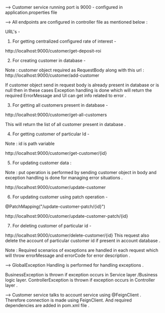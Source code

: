 --> Customer service running port is 9000 - configured in application.properties file 

--> All endpoints are configured in controller file as mentioned below :

URL's - 

1. For getting centralized configured rate of interest -

http://localhost:9000/customer/get-deposit-roi

2. For creating customer in database -

Note : customer object required as RequestBody along with this url : 
http://localhost:9000/customer/add-customer 

If customer object send in request body is already present in database or is null then in these cases Exception handling is done which will return the required ErrorMessage and UI can get info related to error .

3. For getting all customers present in database -

http://localhost:9000/customer/get-all-customers

This will return the list of all customer present in database .

4. For getting customer of particular Id -

Note : id is path variable   

http://localhost:9000/customer/get-customer/{id}

5. For updating customer data : 

Note : put operation is performed by sending customer object in body and exception handling is done for managing error situations .

http://localhost:9000/customer/update-customer

6. For updating customer using patch operation - 

@PatchMapping("/update-customer-patch/{id}")

http://localhost:9000/customer/update-customer-patch/{id}

7. For deleting customer of particular id -

http://localhost:9000/customer/delete-customer/{id}
This request also delete the account of particular customer id if present in account database .

Note : Required scenarios of exceptions are handled in each request which will throw errorMessage and errorCode for error description .


--> GlobalException Handling is performed for handling exceptions .

BusinessException is thrown if exception occurs in Service layer /Business logic layer.
ControllerException is thrown if exception occurs in Controller layer .

--> Customer service talks to account service using @FeignClient . Therefore connection is made using FeignClient.
And required dependencies are added in pom.xml file .






 